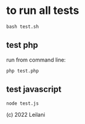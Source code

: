 # to run all tests

```shell
bash test.sh
```

## test php
run from command line:

```shell
php test.php
```

## test javascript 

```shell
node test.js
```

(c) 2022 Leilani 
